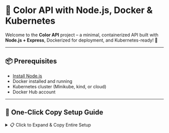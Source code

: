 # 🌈 Color API with Node.js, Docker & Kubernetes

Welcome to the **Color API** project – a minimal, containerized API built with **Node.js + Express**, Dockerized for deployment, and Kubernetes-ready! 🚀

---

## 📦 Prerequisites

- [Install Node.js](https://nodejs.org/en/download)
- Docker installed and running
- Kubernetes cluster (Minikube, kind, or cloud)
- Docker Hub account

---

## 🧾 One-Click Copy Setup Guide

<details>
<summary>📋 Click to Expand & Copy Entire Setup</summary>

<br/>

```bash
# Step 1: Project Structure
mkdir color-api && cd color-api
mkdir src
touch src/index.js Dockerfile .dockerignore package.json

# Step 2: Initialize Node.js & Install Express
npm init -y
# If error: rm package.json && npm init -y
npm install express --save-exact

# Step 3: Create Express App
cat <<EOF > src/index.js
const express = require("express");
const app = express();
const port = 80;

app.get("/", (req, res) => {
  res.send("<h1 style='color:blue;'>Hello from Color API</h1>");
});

app.listen(port, () => {
  console.log(\`Color API listening on port \${port}\`);
});
EOF

# Step 4: Dockerfile
cat <<EOF > Dockerfile
FROM node:22-alpine3.20
WORKDIR /app
COPY package.json package-lock.json ./
RUN npm ci
COPY src ./src
CMD ["node", "src/index.js"]
EOF

# Step 5: .dockerignore
echo -e "node_modules\nnpm-debug.log" > .dockerignore

# Step 6: Build & Push Docker Image (replace 'your-dockerhub-username')
docker build -t your-dockerhub-username/color-api:1.0.0 .
docker login
docker push your-dockerhub-username/color-api:1.0.0

# Step 7: Deploy to Kubernetes
kubectl run color-api --image=your-dockerhub-username/color-api:1.0.0
kubectl get pods
kubectl logs color-api
kubectl describe pod color-api | grep IP

# Step 8: Test via Alpine Pod
kubectl run alpine --image=alpine:3.20 -it -- sh
# Inside Alpine shell:
apk add curl
curl <REPLACE_WITH_COLOR_API_POD_IP>

# Step 9: Clean up
kubectl delete pod alpine --force --grace-period=0
kubectl delete pod color-api --force --grace-period=0
